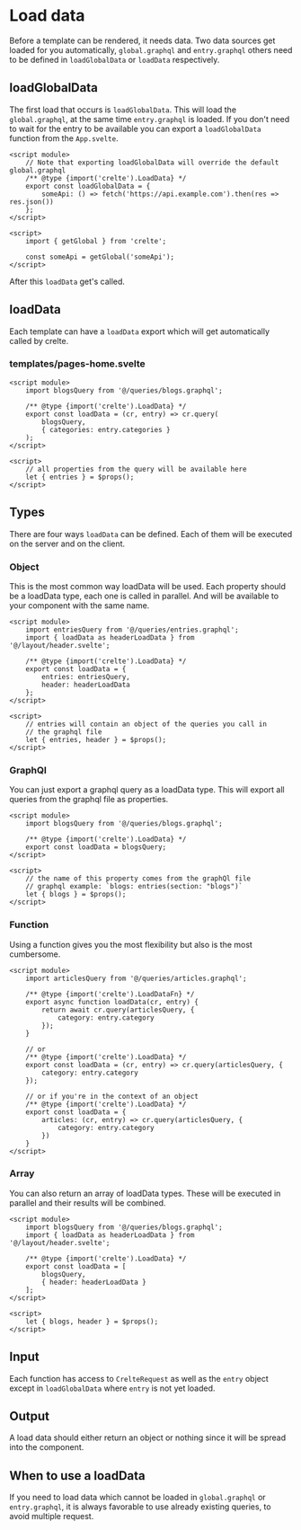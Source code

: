 # Load data

Before a template can be rendered, it needs data. Two data sources get loaded for you automatically, `global.graphql` and `entry.graphql` others need to be defined in `loadGlobalData` or `loadData` respectively.

## loadGlobalData

The first load that occurs is `loadGlobalData`. This will load the `global.graphql`, at the same time `entry.graphql` is loaded. If you don't need to wait for the entry to be available you can export a `loadGlobalData` function from the `App.svelte`.

```svelte
<script module>
	// Note that exporting loadGlobalData will override the default global.graphql
	/** @type {import('crelte').LoadData} */
	export const loadGlobalData = {
		someApi: () => fetch('https://api.example.com').then(res => res.json())
	};
</script>

<script>
	import { getGlobal } from 'crelte';

	const someApi = getGlobal('someApi');
</script>
```

After this `loadData` get's called.

## loadData

Each template can have a `loadData` export which will get automatically called by crelte.

### templates/pages-home.svelte

```svelte
<script module>
	import blogsQuery from '@/queries/blogs.graphql';

	/** @type {import('crelte').LoadData} */
	export const loadData = (cr, entry) => cr.query(
		blogsQuery,
		{ categories: entry.categories }
	);
</script>

<script>
	// all properties from the query will be available here
	let { entries } = $props();
</script>
```

## Types

There are four ways `loadData` can be defined. Each of them will be executed on the server and on the client.

### Object

This is the most common way loadData will be used.
Each property should be a loadData type, each one is called in parallel.
And will be available to your component with the same name.

```svelte
<script module>
	import entriesQuery from '@/queries/entries.graphql';
	import { loadData as headerLoadData } from '@/layout/header.svelte';

	/** @type {import('crelte').LoadData} */
	export const loadData = {
		entries: entriesQuery,
		header: headerLoadData
	};
</script>

<script>
	// entries will contain an object of the queries you call in
	// the graphql file
	let { entries, header } = $props();
</script>
```

### GraphQl

You can just export a graphql query as a loadData type.
This will export all queries from the graphql file as properties.

```svelte
<script module>
	import blogsQuery from '@/queries/blogs.graphql';

	/** @type {import('crelte').LoadData} */
	export const loadData = blogsQuery;
</script>

<script>
	// the name of this property comes from the graphQl file
	// graphql example: `blogs: entries(section: "blogs")`
	let { blogs } = $props();
</script>
```

### Function

Using a function gives you the most flexibility but also is the
most cumbersome.

```svelte
<script module>
	import articlesQuery from '@/queries/articles.graphql';

	/** @type {import('crelte').LoadDataFn} */
	export async function loadData(cr, entry) {
		return await cr.query(articlesQuery, {
			category: entry.category
		});
	}

	// or
	/** @type {import('crelte').LoadData} */
	export const loadData = (cr, entry) => cr.query(articlesQuery, {
		category: entry.category
	});

	// or if you're in the context of an object
	/** @type {import('crelte').LoadData} */
	export const loadData = {
		articles: (cr, entry) => cr.query(articlesQuery, {
			category: entry.category
		})
	}
</script>
```

### Array

You can also return an array of loadData types. These will be executed
in parallel and their results will be combined.

```svelte
<script module>
	import blogsQuery from '@/queries/blogs.graphql';
	import { loadData as headerLoadData } from '@/layout/header.svelte';

	/** @type {import('crelte').LoadData} */
	export const loadData = [
		blogsQuery,
		{ header: headerLoadData }
	];
</script>

<script>
	let { blogs, header } = $props();
</script>
```

## Input

Each function has access to `CrelteRequest` as well as the `entry` object except in `loadGlobalData` where `entry` is not yet loaded.

## Output

A load data should either return an object or nothing since it will be spread into the component.

## When to use a loadData

If you need to load data which cannot be loaded in `global.graphql` or `entry.graphql`, it is always favorable to use already existing queries, to avoid multiple request.
